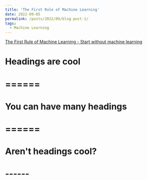 ```yaml
---
title: 'The First Rule of Machine Learning'
date: 2022-09-05
permalink: /posts/2022/09/blog-post-1/
tags:
  - Machine Learning
---
```


[The First Rule of Machine Learning - Start without machine learning](https://applyingml.com/resources/first-rule-of-ml/)

# Headings are cool  
# ======  
# You can have many headings  
# ======  
# Aren't headings cool?  
# ------  
